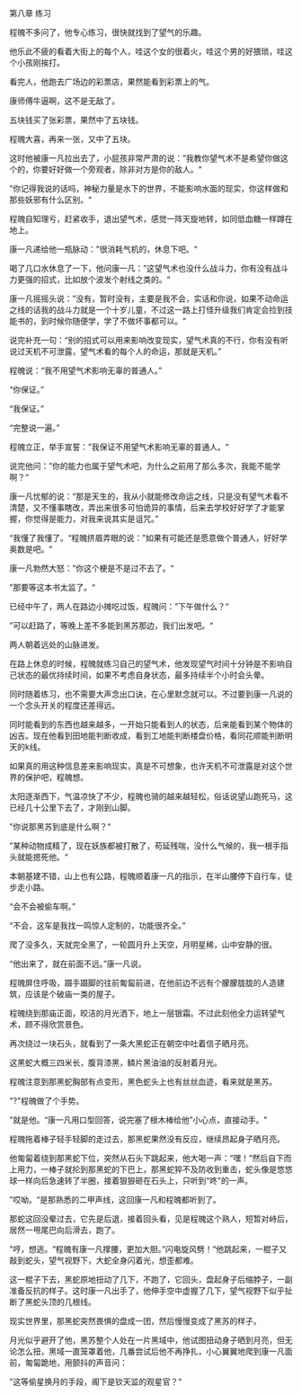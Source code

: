 第八章 练习

程魄不多问了，他专心练习，很快就找到了望气的乐趣。

他乐此不疲的看着大街上的每个人，哇这个女的很着火，哇这个男的好猥琐，哇这个小孩刚挨打。

看完人，他跑去广场边的彩票店，果然能看到彩票上的气。

康师傅牛逼啊，这不是无敌了。

五块钱买了张彩票，果然中了五块钱。

程魄大喜，再来一张，又中了五块。

这时他被康一凡拉出去了，小屁孩非常严肃的说：”我教你望气术不是希望你做这个的，你要好好做一个旁观者，除非对方是你的敌人。“

”你记得我说的话吗，神秘力量是水下的世界，不能影响水面的现实，你这样做和那些妖邪有什么区别。“

程魄自知理亏，赶紧收手，退出望气术，感觉一阵天旋地转，如同低血糖一样蹲在地上。

康一凡递给他一瓶脉动：”很消耗气机的，休息下吧。“

喝了几口水休息了一下，他问康一凡：”这望气术也没什么战斗力，你有没有战斗力更强的招式，比如放个波发个射线之类的。“

康一凡摇摇头说：”没有，暂时没有，主要是我不会，实话和你说，如果不动命运之线的话我的战斗力就是一个十岁儿童，不过这一路上打怪升级我们肯定会捡到技能书的，到时候你随便学，学了不做坏事都可以。“

说完补充一句：“别的招式可以用来影响改变现实，望气术真的不行，你有没有听说过天机不可泄露，望气术看的每个人的命运，那就是天机。”

程魄说：“我不用望气术影响无辜的普通人。”

“你保证。”

“我保证。”

“完整说一遍。”

程魄立正，举手宣誓：”我保证不用望气术影响无辜的普通人。“

说完他问：”你的能力也属于望气术吧，为什么之前用了那么多次，我能不能学啊？“

康一凡忧郁的说：“那是天生的，我从小就能修改命运之线，只是没有望气术看不清楚，又不懂事瞎改，弄出来很多可怕诡异的事情，后来去学校好好学了才能掌握，你觉得是能力，对我来说其实是诅咒。”

“我懂了我懂了。“程魄挤眉弄眼的说：”如果有可能还是愿意做个普通人，好好学奥数是吧。“

康一凡勃然大怒：”你这个梗是不是过不去了。“

”那要等这本书太监了。“

已经中午了，两人在路边小摊吃过饭，程魄问：”下午做什么？“

”可以赶路了，等晚上差不多能到黑苏那边，我们出发吧。“

两人朝着远处的山脉进发。

在路上休息的时候，程魄就练习自己的望气术，他发现望气时间十分钟是不影响自己状态的最优持续时间，如果不考虑自身状态，最多持续半个小时会头晕。

同时随着练习，也不需要大声念出口诀，在心里默念就可以。不过要到康一凡说的一个念头开关的程度还差得远。

同时能看到的东西也越来越多，一开始只能看到人的状态，后来能看到某个物体的凶吉。现在他看到田地能判断收成，看到工地能判断楼盘价格，看同花顺能判断明天的k线。

如果真的用这种信息差来影响现实，真是不可想象，也许天机不可泄露是对这个世界的保护吧，程魄想。

太阳逐渐西下，气温凉快了不少，程魄也骑的越来越轻松，俗话说望山跑死马，这已经几十公里下去了，才刚到山脚。

”你说那黑苏到底是什么啊？“

”某种动物成精了，现在妖族都被打散了，苟延残喘，没什么气候的，我一根手指头就能摁死他。“

本朝基建不错，山上也有公路，程魄顺着康一凡的指示，在半山腰停下自行车，徒步走小路。

“会不会被偷车啊。”

“不会，这车是我找一鸣惊人定制的，功能很齐全。”

爬了没多久，天就完全黑了，一轮圆月升上天空，月明星稀，山中安静的很。

“他出来了，就在前面不远。”康一凡说。

程魄屏住呼吸，蹑手蹑脚的往前匍匐前进，在他前边不远有个朦朦胧胧的人造建筑，应该是个破庙一类的屋子。

程魄绕到那庙正面，皎洁的月光洒下，地上一层银霜。不过此刻他全力运转望气术，顾不得欣赏景色。

再次绕过一块石头，就看到了一条大黑蛇正在朝空中吐着信子晒月亮。

这黑蛇大概三四米长，腹背漆黑，鳞片黑油油的反射着月光。

程魄注意到那黑蛇胸部有点变形，黑色蛇头上也有丝丝血迹，看来就是黑苏。

"?"程魄做了个手势。

”就是他。“康一凡用口型回答，说完塞了根木棒给他”小心点，直接动手。"

程魄拖着棒子轻手轻脚的走过去，那黑蛇果然没有反应，继续昂起身子晒月亮。

他匍匐着绕到那黑蛇下位，突然从石头下跳起来，他大喝一声：“嘿！”然后自下而上用力，一棒子就抡到那黑蛇的下巴上，那黑蛇猝不及防收到重击，蛇头像是悠悠球一样向后急速转了半圈，接着狠狠砸在石头上，只听到“咚"的一声。

”哎呦。“是那熟悉的二甲声线，这回康一凡和程魄都听到了。

那蛇这回没晕过去，它先是后退，接着回头看，见是程魄这个熟人，短暂对峙后，居然一甩尾巴向后滑去，跑了。

”哼，想逃。“程魄有康一凡撑腰，更加大胆。”闪电旋风劈！“他跳起来，一棍子又敲到蛇头，望气视野下，大蛇全身闪着光，想歪都难。

这一棍子下去，黑蛇原地扭动了几下，不跑了，它回头，盘起身子后缩脖子，一副准备反抗的样子。这时康一凡出手了，他伸手空中虚握了几下，望气视野下似乎扯断了黑蛇头顶的几根线。

现实世界里，那黑蛇突然畏惧的盘成一团，然后慢慢变成了黑苏的样子。

月光似乎避开了他，黑苏整个人处在一片黑域中，他试图扭动身子晒到月亮，但无论怎么扭，黑域一直笼罩着他，几番尝试后他不再挣扎，小心翼翼地爬到康一凡面前，匍匐跪地，用颤抖的声音问：

”这等偷星换月的手段，阁下是钦天监的观星官？“









